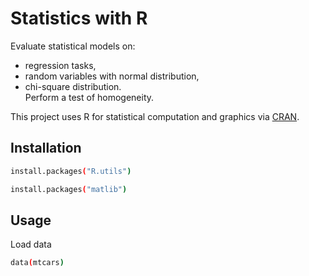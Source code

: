 # Statistics with R
Evaluate statistical models on:
- regression tasks, 
- random variables with normal distribution,
- chi-square distribution.\
Perform a test of homogeneity.

This project uses R for statistical computation and graphics via [CRAN](https://cran.r-project.org/).

## Installation

```bash
install.packages("R.utils")
```
```bash
install.packages("matlib")
```
## Usage

Load data
```bash
data(mtcars)
```




